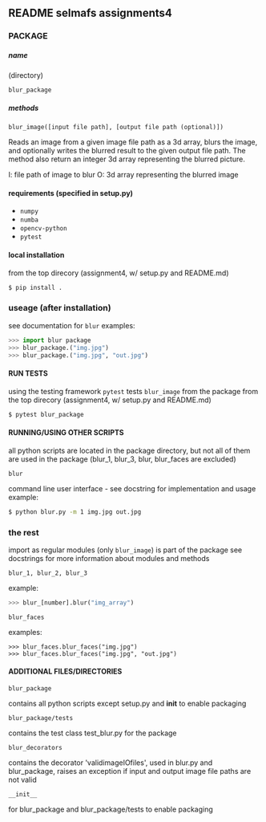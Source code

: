 ## README selmafs assignments4

### PACKAGE
##### name
(directory)
```
blur_package
```

##### methods
```
blur_image([input file path], [output file path (optional)])
```
Reads an image from a given image file path as a 3d array,
blurs the image,
and optionally writes the blurred result to the given output file path.
The method also return an integer 3d array representing the blurred picture.

I: file path of image to blur
O: 3d array representing the blurred image

#### requirements (specified in setup.py)
- ```numpy```
- ```numba```
- ```opencv-python```
- ```pytest```

#### local installation
from the top direcory (assignment4, w/ setup.py and README.md)
```bash
$ pip install .
```

### useage (after installation)
see documentation for ```blur```
examples:
``` python
>>> import blur package
>>> blur_package.("img.jpg")
>>> blur_package.("img.jpg", "out.jpg")
```

#### RUN TESTS
using the testing framework ```pytest```
tests ```blur_image``` from the package
from the top direcory (assignment4, w/ setup.py and README.md)
```bash
$ pytest blur_package
```

#### RUNNING/USING OTHER SCRIPTS
all python scripts are located in the package directory,
but not all of them are used in the package (blur_1, blur_3, blur, blur_faces are excluded)

```
blur
```
command line user interface - see docstring for implementation and usage
example:
```bash
$ python blur.py -m 1 img.jpg out.jpg
```

### the rest
import as regular modules
(only ```blur_image```) is part of the package
see docstrings for more information about modules and methods
```
blur_1, blur_2, blur_3
```
example:
```python
>>> blur_[number].blur("img_array")
```
```
blur_faces
```
examples:
```
>>> blur_faces.blur_faces("img.jpg")
>>> blur_faces.blur_faces("img.jpg", "out.jpg")
```

#### ADDITIONAL FILES/DIRECTORIES
```
blur_package
```
contains all python scripts except setup.py and __init__ to enable packaging
```
blur_package/tests
```
contains the test class test_blur.py for the package

```
blur_decorators
```
contains the decorator 'validimageIOfiles', 
used in blur.py and blur_package, 
raises an exception if input and output image file paths are not valid
```
__init__
```
for blur_package and blur_package/tests to enable packaging
